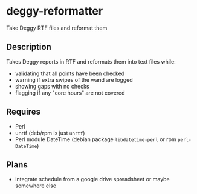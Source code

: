 deggy-reformatter
=================

Take Deggy RTF files and reformat them

Description
-----------

Takes Deggy reports in RTF and reformats them into text files while:

* validating that all points have been checked
* warning if extra swipes of the wand are logged
* showing gaps with no checks
* flagging if any "core hours" are not covered

Requires
--------

* Perl
* unrtf (deb/rpm is just `unrtf`)
* Perl module DateTime (debian package `libdatetime-perl` or rpm `perl-DateTime`)

Plans
-----

* integrate schedule from a google drive spreadsheet or maybe somewhere else
